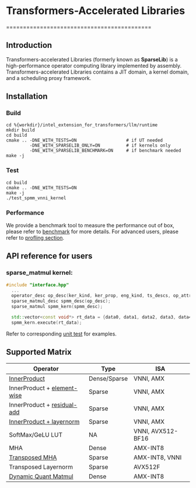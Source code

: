 # Transformers-Accelerated Libraries
===========================================

## Introduction

Transformers-accelerated Libraries (formerly known as **SparseLib**) is a high-performance operator computing library implemented by assembly. Transformers-accelerated Libraries contains a JIT domain, a kernel domain, and a scheduling proxy framework.

## Installation
### Build
```shell
cd %{workdir}/intel_extension_for_transformers/llm/runtime
mkdir build
cd build
cmake .. -DNE_WITH_TESTS=ON                   # if UT needed
         -DNE_WITH_SPARSELIB_ONLY=ON          # if kernels only
         -DNE_WITH_SPARSELIB_BENCHMARK=ON     # if benchmark needed
make -j
```

### Test
```shell
cd build
cmake .. -DNE_WITH_TESTS=ON
make -j
./test_spmm_vnni_kernel
```

### Performance
We provide a benchmark tool to measure the performance out of box, please refer to [benchmark](../test/kernels/benchmark/benchmark.md) for more details.
For advanced users, please refer to [profling section](docs/profiling.md).

## API reference for users
### sparse_matmul kernel:
```cpp
#include "interface.hpp"
  ...
  operator_desc op_desc(ker_kind, ker_prop, eng_kind, ts_descs, op_attrs);
  sparse_matmul_desc spmm_desc(op_desc);
  sparse_matmul spmm_kern(spmm_desc);

  std::vector<const void*> rt_data = {data0, data1, data2, data3, data4};
  spmm_kern.execute(rt_data);
```
Refer to corresponding [unit test](../test/gtest/kernels/) for examples.


## Supported Matrix

| Operator                    | Type          | ISA               |
| --------------------------- | ------------- | ----------------- |
| [InnerProduct](docs/kernel_desc/kernel_vnni.md)                | Dense/Sparse  | VNNI, AMX         |
| InnerProduct + [element-wise](docs/kernel_desc/eltwise_injector.md) | Sparse        | VNNI, AMX         |
| InnerProduct + [residual-add](docs/kernel_desc/binaryop_injector.md) | Sparse        | VNNI, AMX         |
| [InnerProduct + layernorm](docs/kernel_desc/kernel_layernormalized_spmm.md)    | Sparse        | VNNI, AMX         |
| SoftMax/GeLU LUT            | NA            | VNNI, AVX512-BF16 |
| MHA                         | Dense         | AMX-INT8          |
| [Transposed MHA](docs/kernel_desc/kernel_transpose_mha.md)              | Sparse        | AMX-INT8, VNNI    |
| Transposed Layernorm        | Sparse        | AVX512F           |
| [Dynamic Quant Matmul](docs/kernel_desc/kernel_dynamic_quant_matmul.md) | Dense | AMX-INT8 |